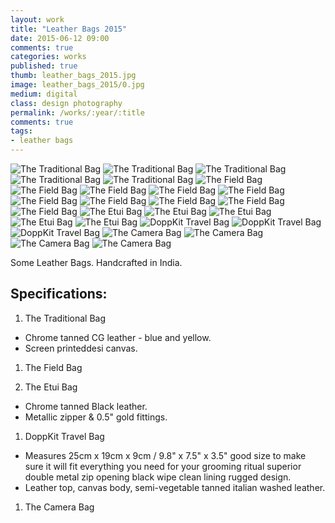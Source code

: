 ```yaml
---
layout: work
title: "Leather Bags 2015"
date: 2015-06-12 09:00
comments: true
categories: works
published: true
thumb: leather_bags_2015.jpg
image: leather_bags_2015/0.jpg
medium: digital
class: design photography
permalink: /works/:year/:title
comments: true
tags:
- leather bags
---
```


<p>
  <div class="fotorama" data-keyboard="true" data-arrows="true" data-click="true" data-swipe="true" data-autoplay="true" data-loop="true">
      <img src="/images/works/leather_bags_2015/1a.jpg" alt="The Traditional Bag" data-caption="The Traditional Bag">
      <img src="/images/works/leather_bags_2015/1b.jpg" alt="The Traditional Bag" data-caption="The Traditional Bag">
      <img src="/images/works/leather_bags_2015/1c.jpg" alt="The Traditional Bag" data-caption="The Traditional Bag">
      <img src="/images/works/leather_bags_2015/1d.jpg" alt="The Traditional Bag" data-caption="The Traditional Bag">
      <img src="/images/works/leather_bags_2015/1e.jpg" alt="The Traditional Bag" data-caption="The Traditional Bag">
      <img src="/images/works/leather_bags_2015/2a.jpg" alt="The Field Bag" data-caption="The Field Bag">
      <img src="/images/works/leather_bags_2015/2b.jpg" alt="The Field Bag" data-caption="The Field Bag">
      <img src="/images/works/leather_bags_2015/2c.jpg" alt="The Field Bag" data-caption="The Field Bag">
      <img src="/images/works/leather_bags_2015/2d.jpg" alt="The Field Bag" data-caption="The Field Bag">
      <img src="/images/works/leather_bags_2015/2e.jpg" alt="The Field Bag" data-caption="The Field Bag">
      <img src="/images/works/leather_bags_2015/2f.jpg" alt="The Field Bag" data-caption="The Field Bag">
      <img src="/images/works/leather_bags_2015/2g.jpg" alt="The Field Bag" data-caption="The Field Bag">
      <img src="/images/works/leather_bags_2015/2h.jpg" alt="The Field Bag" data-caption="The Field Bag">
      <img src="/images/works/leather_bags_2015/2i.jpg" alt="The Field Bag" data-caption="The Field Bag">
      <img src="/images/works/leather_bags_2015/2j.jpg" alt="The Field Bag" data-caption="The Field Bag">
      <img src="/images/works/leather_bags_2015/3a.jpg" alt="The Etui Bag" data-caption="The Etui Bag">
      <img src="/images/works/leather_bags_2015/3b.jpg" alt="The Etui Bag" data-caption="The Etui Bag">
      <img src="/images/works/leather_bags_2015/3c.jpg" alt="The Etui Bag" data-caption="The Etui Bag">
      <img src="/images/works/leather_bags_2015/3d.jpg" alt="The Etui Bag" data-caption="The Etui Bag">
      <img src="/images/works/leather_bags_2015/3f.jpg" alt="The Etui Bag" data-caption="The Etui Bag">
      <img src="/images/works/leather_bags_2015/4a.jpg" alt="DoppKit Travel Bag" data-caption="DoppKit Travel Bag">
      <img src="/images/works/leather_bags_2015/4b.jpg" alt="DoppKit Travel Bag" data-caption="DoppKit Travel Bag">
      <img src="/images/works/leather_bags_2015/4c.jpg" alt="DoppKit Travel Bag" data-caption="DoppKit Travel Bag">
      <img src="/images/works/leather_bags_2015/5a.jpg" alt="The Camera Bag" data-caption="The Camera Bag">
      <img src="/images/works/leather_bags_2015/5b.jpg" alt="The Camera Bag" data-caption="The Camera Bag">
      <img src="/images/works/leather_bags_2015/5c.jpg" alt="The Camera Bag" data-caption="The Camera Bag">
      <img src="/images/works/leather_bags_2015/5d.jpg" alt="The Camera Bag" data-caption="The Camera Bag">
  </div>
</p>

Some Leather Bags. Handcrafted in India.

Specifications:
---------------
1. The Traditional Bag
- Chrome tanned CG leather - blue and yellow.
- Screen printeddesi canvas.

1. The Field Bag

1. The Etui Bag
- Chrome tanned Black leather.
- Metallic zipper & 0.5" gold fittings.

1. DoppKit Travel Bag
- Measures 25cm x 19cm x 9cm / 9.8" x 7.5" x 3.5" good size to make sure it will fit everything you need for your grooming ritual superior double metal zip opening black wipe clean lining rugged design.
- Leather top, canvas body, semi-vegetable tanned italian washed leather.

1. The Camera Bag

